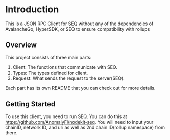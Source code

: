 # Introduction

This is a JSON RPC Client for SEQ without any of the dependencies of AvalancheGo, HyperSDK, or SEQ to ensure compatibility with rollups

## Overview

This project consists of three main parts:

1. Client: The functions that communicate with SEQ.
2. Types: The types defined for client.
3. Request: What sends the request to the server(SEQ).

Each part has its own README that you can check out for more details.

## Getting Started

To use this client, you need to run SEQ. You can do this at https://github.com/AnomalyFi/nodekit-seq. You will need to input your chainID, network ID, and uri as well as 2nd chain ID(rollup namespace) from there.